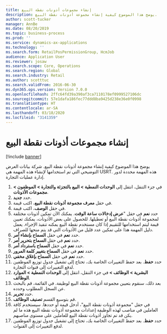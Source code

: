 ```yaml
---
title: إنشاء مجموعات أذونات نقطة البيع
description: يوضح هذا الموضوع كيفية إنشاء مجموعة أذونات نقطة البيع‬.
author: scott-tucker
manager: AnnBe
ms.date: 08/20/2019
ms.topic: business-process
ms.prod: ''
ms.service: dynamics-ax-applications
ms.technology: ''
ms.search.form: RetailPosPermissionGroup, HcmJob
audience: Application User
ms.reviewer: josaw
ms.search.scope: Core, Operations
ms.search.region: Global
ms.search.industry: Retail
ms.author: scotttuc
ms.search.validFrom: 2016-06-30
ms.dyn365.ops.version: Version 7.0.0
ms.openlocfilehash: 2ffc64fd39a390af3ca7110178ef0999527106dc
ms.sourcegitcommit: 57e1dafa186fec77ddd8ba9425d238e36e0f0998
ms.translationtype: HT
ms.contentlocale: ar-SA
ms.lasthandoff: 03/18/2020
ms.locfileid: "3141359"
---
```

# <a name="create-pos-permission-groups"></a>إنشاء مجموعات أذونات نقطة البيع

[!include [banner](../includes/banner.md)]

يوضح هذا الموضوع كيفية إنشاء مجموعة أذونات نقطة البيع‬. شركة بيانات العرض التوضيحي التي تم استخدامها لإنشاء هذه المهمة هي USRT.‬ هذه المهمة محددة لدور إدارة عمليات التجارة.

1. في جزء التنقل، انتقل إلى **الوحدات النمطية > البيع بالتجزئة والتجارة > الموظفون > مجموعات الأذونات**.
2. حدد **جديد**.
3. في حقل **معرف مجموعة أذونات نقطة البيع‬**، اكتب قيمة.
4. في حقل **الوصف**، اكتب قيمة.
5. حدد **نعم** في حقل "**عرض إدخالات ساعة الوقت‬**. يمكنك الآن تمكين أذونات مختلفة لمجموعة أذونات نقطة البيع أو تعطيلها. للحصول على بعض الأذونات، يمكنك تعيين قيمة ليتم استخدامها للتقييم إذا كان مستخدم نقطة البيع يمكنه تنفيذ الإجراء. يعمل دليل المهمة هذا على تمكين عدد قليل من الأذونات التي قد يتم منحها للصراف.  
6. حدد **نعم** في حقل **السماح بإنشاء أمر**.
7. حدد **نعم** في حقل **‏‫السماح بتحرير أمر‬**.
8. حدد **نعم** في حقل **السماح باسترداد أمر‬**.
9. حدد **نعم** في حقل **السماح بتغيير كلمة المرور**.
10. حدد **نعم** في حقل **السماح بإغلاق مخفي‬**.
11. حدد **حفظ**. بعد حفظ التغييرات الخاصة بك، تحتاج إلى تشغيل جدول توزيع الموظفين لدفع التغييرات إلى قنوات التجارة. 
12. في جزء التنقل، انتقل إلى **الوحدات النمطية > الموارد‏‎ البشرية > الوظائف > الوظائف**.
13. بعد ذلك، سنقوم بتعيين مجموعة أذونات نقطة البيع لوظيفة. في القائمة، قم بالبحث عن السجل المطلوب وحدده.
14. حدد **تحرير**.
15. قم بتوسيع القسم **تصنيف الوظائف**.
16. في حقل "‏‫مجموعة أذونات نقطة البيع‬‬"، أدخل قيمة أو حددها. سيستخدم كافة العاملين في مناصب لهذه الوظيفة إعدادات مجموعة أذونات نقطة البيع هذه ما لم يكن قد تم تجاوز أذونات نقطة البيع للعاملين على مستوى مناصبهم.  
17. حدد **حفظ**. بعد حفظ التغييرات الخاصة بك، تحتاج إلى تشغيل جدول توزيع الموظفين لدفع التغييرات إلى القنوات.  

